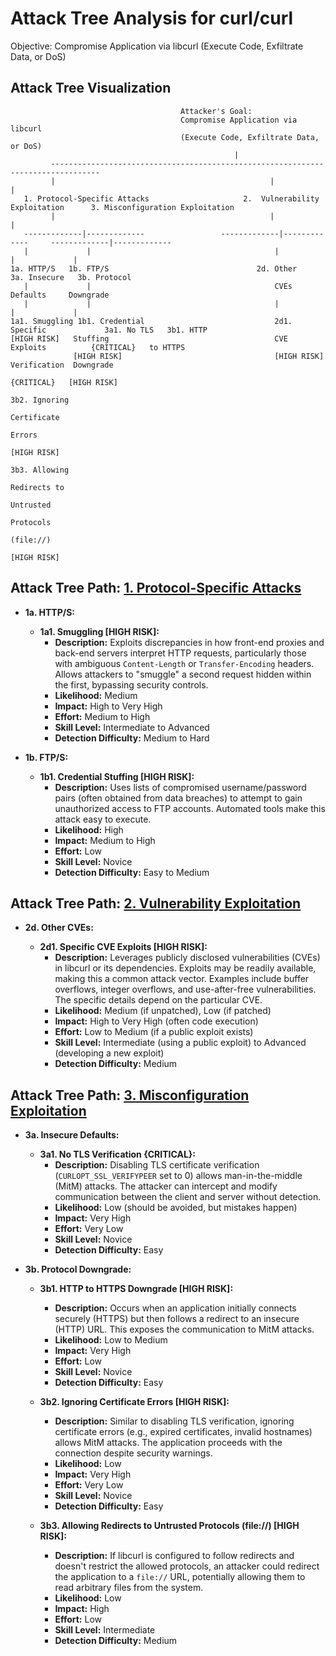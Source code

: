 # Attack Tree Analysis for curl/curl

Objective: Compromise Application via libcurl (Execute Code, Exfiltrate Data, or DoS)

## Attack Tree Visualization

```
                                      Attacker's Goal:
                                      Compromise Application via libcurl
                                      (Execute Code, Exfiltrate Data, or DoS)
                                                  |
         ---------------------------------------------------------------------------------
         |                                                |                               |
   1. Protocol-Specific Attacks                     2.  Vulnerability Exploitation      3. Misconfiguration Exploitation
         |                                                |                               |
   -------------|-------------                 -------------|-------------     -------------|-------------  
   |             |                                         |                     |             |
1a. HTTP/S   1b. FTP/S                                 2d. Other                3a. Insecure   3b. Protocol
   |             |                                         CVEs                     Defaults     Downgrade
   |             |                                         |                     |             |
1a1. Smuggling 1b1. Credential                             2d1. Specific             3a1. No TLS   3b1. HTTP
[HIGH RISK]   Stuffing                                     CVE Exploits          {CRITICAL}   to HTTPS
              [HIGH RISK]                                  [HIGH RISK]           Verification  Downgrade
                                                                                  {CRITICAL}   [HIGH RISK]
                                                                                                3b2. Ignoring
                                                                                                Certificate
                                                                                                Errors
                                                                                                [HIGH RISK]
                                                                                                3b3. Allowing
                                                                                                Redirects to
                                                                                                Untrusted
                                                                                                Protocols
                                                                                                (file://)
                                                                                                [HIGH RISK]
```

## Attack Tree Path: [1. Protocol-Specific Attacks](./attack_tree_paths/1__protocol-specific_attacks.md)

*   **1a. HTTP/S:**

    *   **1a1. Smuggling [HIGH RISK]:**
        *   **Description:** Exploits discrepancies in how front-end proxies and back-end servers interpret HTTP requests, particularly those with ambiguous `Content-Length` or `Transfer-Encoding` headers.  Allows attackers to "smuggle" a second request hidden within the first, bypassing security controls.
        *   **Likelihood:** Medium
        *   **Impact:** High to Very High
        *   **Effort:** Medium to High
        *   **Skill Level:** Intermediate to Advanced
        *   **Detection Difficulty:** Medium to Hard

*   **1b. FTP/S:**

    *   **1b1. Credential Stuffing [HIGH RISK]:**
        *   **Description:**  Uses lists of compromised username/password pairs (often obtained from data breaches) to attempt to gain unauthorized access to FTP accounts.  Automated tools make this attack easy to execute.
        *   **Likelihood:** High
        *   **Impact:** Medium to High
        *   **Effort:** Low
        *   **Skill Level:** Novice
        *   **Detection Difficulty:** Easy to Medium

## Attack Tree Path: [2. Vulnerability Exploitation](./attack_tree_paths/2__vulnerability_exploitation.md)

*   **2d. Other CVEs:**

    *   **2d1. Specific CVE Exploits [HIGH RISK]:**
        *   **Description:**  Leverages publicly disclosed vulnerabilities (CVEs) in libcurl or its dependencies.  Exploits may be readily available, making this a common attack vector.  Examples include buffer overflows, integer overflows, and use-after-free vulnerabilities.  The specific details depend on the particular CVE.
        *   **Likelihood:** Medium (if unpatched), Low (if patched)
        *   **Impact:** High to Very High (often code execution)
        *   **Effort:** Low to Medium (if a public exploit exists)
        *   **Skill Level:** Intermediate (using a public exploit) to Advanced (developing a new exploit)
        *   **Detection Difficulty:** Medium

## Attack Tree Path: [3. Misconfiguration Exploitation](./attack_tree_paths/3__misconfiguration_exploitation.md)

*   **3a. Insecure Defaults:**

    *   **3a1. No TLS Verification {CRITICAL}:**
        *   **Description:**  Disabling TLS certificate verification (`CURLOPT_SSL_VERIFYPEER` set to 0) allows man-in-the-middle (MitM) attacks.  The attacker can intercept and modify communication between the client and server without detection.
        *   **Likelihood:** Low (should be avoided, but mistakes happen)
        *   **Impact:** Very High
        *   **Effort:** Very Low
        *   **Skill Level:** Novice
        *   **Detection Difficulty:** Easy

*   **3b. Protocol Downgrade:**

    *   **3b1. HTTP to HTTPS Downgrade [HIGH RISK]:**
        *   **Description:**  Occurs when an application initially connects securely (HTTPS) but then follows a redirect to an insecure (HTTP) URL.  This exposes the communication to MitM attacks.
        *   **Likelihood:** Low to Medium
        *   **Impact:** Very High
        *   **Effort:** Low
        *   **Skill Level:** Novice
        *   **Detection Difficulty:** Easy

    *   **3b2. Ignoring Certificate Errors [HIGH RISK]:**
        *   **Description:**  Similar to disabling TLS verification, ignoring certificate errors (e.g., expired certificates, invalid hostnames) allows MitM attacks.  The application proceeds with the connection despite security warnings.
        *   **Likelihood:** Low
        *   **Impact:** Very High
        *   **Effort:** Very Low
        *   **Skill Level:** Novice
        *   **Detection Difficulty:** Easy

    *   **3b3. Allowing Redirects to Untrusted Protocols (file://) [HIGH RISK]:**
        *   **Description:**  If libcurl is configured to follow redirects and doesn't restrict the allowed protocols, an attacker could redirect the application to a `file://` URL, potentially allowing them to read arbitrary files from the system.
        *   **Likelihood:** Low
        *   **Impact:** High
        *   **Effort:** Low
        *   **Skill Level:** Intermediate
        *   **Detection Difficulty:** Medium

